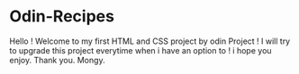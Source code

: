 # Odin-Recipes
Hello !
    Welcome to my first HTML and CSS project by odin Project !
    I will try to upgrade this project everytime when i have an option to !
    i hope you enjoy.
    Thank you. 
                                                                    Mongy.
